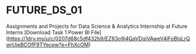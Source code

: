 # FUTURE_DS_01
Assignments and Projects for Data Science &amp; Analytics Internship at Future Interns
[Download Task 1 Power BI File] (https://1drv.ms/u/c/0207d68c5df432b9/EZ83o9j4QaVDqiVAweV4iFoBIsLrQwrUjeBCOfF9TYecew?e=FhXcOM)

